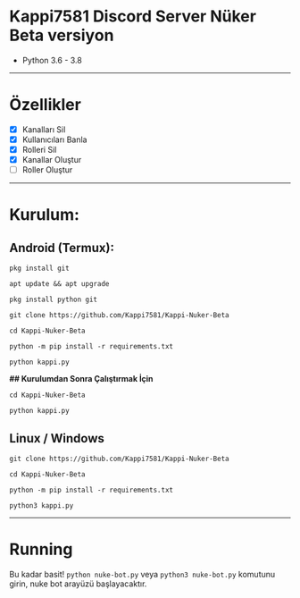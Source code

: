 # Kappi7581 Discord Server Nüker Beta versiyon
* Python 3.6 - 3.8
***
# Özellikler
 - [x] Kanalları Sil
 - [x] Kullanıcıları Banla
 - [x] Rolleri Sil
 - [x] Kanallar Oluştur
 - [ ] Roller Oluştur

***
# Kurulum:
## Android (Termux):
```console
pkg install git

apt update && apt upgrade

pkg install python git

git clone https://github.com/Kappi7581/Kappi-Nuker-Beta

cd Kappi-Nuker-Beta

python -m pip install -r requirements.txt

python kappi.py
```
**## Kurulumdan Sonra Çalıştırmak İçin**
```console
cd Kappi-Nuker-Beta

python kappi.py
```
## Linux / Windows
```console
git clone https://github.com/Kappi7581/Kappi-Nuker-Beta

cd Kappi-Nuker-Beta

python -m pip install -r requirements.txt

python3 kappi.py
```

***
# Running
Bu kadar basit! `python nuke-bot.py` veya `python3 nuke-bot.py` komutunu girin, nuke bot arayüzü başlayacaktır.
